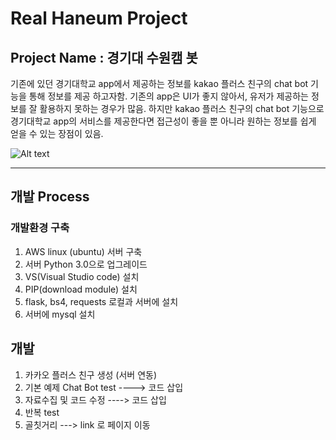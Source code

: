 # Real Haneum Project


## Project Name : 경기대 수원캠 봇


기존에 있던 경기대학교 app에서 제공하는 정보를 kakao 플러스 친구의 chat bot 기능을 통해 정보를 제공 하고자함. 기존의 app은 UI가 좋지 않아서, 유저가 제공하는 정보를 잘 활용하지 못하는 경우가 많음. 하지만 kakao 플러스 친구의 chat bot 기능으로 경기대학교 app의 서비스를 제공한다면 접근성이 좋을 뿐 아니라 원하는 정보를 쉽게 얻을 수 있는 장점이 있음.

![Alt text](/C:\Users\user\Desktop/20180711_012019.jpg)
***

## 개발 Process

### 개발환경 구축
1. AWS linux (ubuntu) 서버 구축
2. 서버 Python 3.0으로 업그레이드
3. VS(Visual Studio code) 설치
4. PIP(download module) 설치
5. flask, bs4, requests 로컬과 서버에 설치  
6. 서버에 mysql 설치

## 개발
1. 카카오 플러스 친구 생성 (서버 연동)
2. 기본 예제 Chat Bot test  ----> 코드 삽입
3. 자료수집 및 코드 수정   ----> 코드 삽입
4. 반복 test
5. 골칫거리 ---> link 로 페이지 이동
